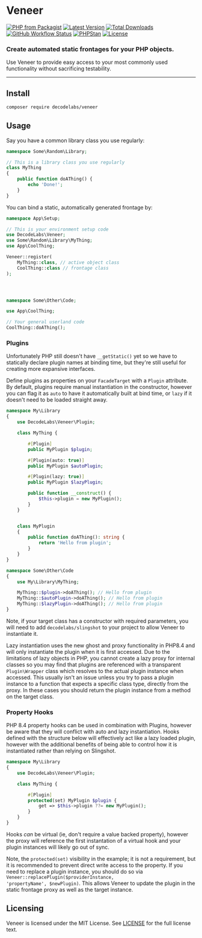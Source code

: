 # Veneer

[![PHP from Packagist](https://img.shields.io/packagist/php-v/decodelabs/veneer?style=flat)](https://packagist.org/packages/decodelabs/veneer)
[![Latest Version](https://img.shields.io/packagist/v/decodelabs/veneer.svg?style=flat)](https://packagist.org/packages/decodelabs/veneer)
[![Total Downloads](https://img.shields.io/packagist/dt/decodelabs/veneer.svg?style=flat)](https://packagist.org/packages/decodelabs/veneer)
[![GitHub Workflow Status](https://img.shields.io/github/actions/workflow/status/decodelabs/veneer/integrate.yml?branch=develop)](https://github.com/decodelabs/veneer/actions/workflows/integrate.yml)
[![PHPStan](https://img.shields.io/badge/PHPStan-enabled-44CC11.svg?longCache=true&style=flat)](https://github.com/phpstan/phpstan)
[![License](https://img.shields.io/packagist/l/decodelabs/veneer?style=flat)](https://packagist.org/packages/decodelabs/veneer)

### Create automated static frontages for your PHP objects.

Use Veneer to provide easy access to your most commonly used functionality without sacrificing testability.

---

## Install

```bash
composer require decodelabs/veneer
```

## Usage
Say you have a common library class you use regularly:

```php
namespace Some\Random\Library;

// This is a library class you use regularly
class MyThing
{
    public function doAThing() {
        echo 'Done!';
    }
}
```


You can bind a static, automatically generated frontage by:

```php
namespace App\Setup;

// This is your environment setup code
use DecodeLabs\Veneer;
use Some\Random\Library\MyThing;
use App\CoolThing;

Veneer::register(
    MyThing::class, // active object class
    CoolThing::class // frontage class
);




namespace Some\Other\Code;

use App\CoolThing;

// Your general userland code
CoolThing::doAThing();
```


### Plugins

Unfortunately PHP still doesn't have <code>\__getStatic()</code> yet so we have to statically declare plugin names at binding time, but they're still useful for creating more expansive interfaces.

Define plugins as properties on your <code>FacadeTarget</code> with a <code>Plugin</code> attribute. By default, plugins require manual instantiation in the constructor, however you can flag it as <code>auto</code> to have it automatically built at bind time, or <code>lazy</code> if it doesn't need to be loaded straight away.


```php
namespace My\Library
{
    use DecodeLabs\Veneer\Plugin;

    class MyThing {

        #[Plugin]
        public MyPlugin $plugin;

        #[Plugin(auto: true)]
        public MyPlugin $autoPlugin;

        #[Plugin(lazy: true)]
        public MyPlugin $lazyPlugin;

        public function __construct() {
            $this->plugin = new MyPlugin();
        }
    }


    class MyPlugin
    {
        public function doAThing(): string {
            return 'Hello from plugin';
        }
    }
}

namespace Some\Other\Code
{
    use My\Library\MyThing;

    MyThing::$plugin->doAThing(); // Hello from plugin
    MyThing::$autoPlugin->doAThing(); // Hello from plugin
    MyThing::$lazyPlugin->doAThing(); // Hello from plugin
}
```

Note, if your target class has a constructor with required parameters, you will need to add <code>decodelabs/slingshot</code> to your project to allow Veneer to instantiate it.

Lazy instantiation uses the new ghost and proxy functionality in PHP8.4 and will only instantiate the plugin when it is first accessed. Due to the limitations of lazy objects in PHP, you cannot create a lazy proxy for internal classes so you may find that plugins are referenced with a transparent <code>Plugin\Wrapper</code> class which resolves to the actual plugin instance when accessed. This usually isn't an issue unless you try to pass a plugin instance to a function that expects a specific class type, directly from the proxy. In these cases you should return the plugin instance from a method on the target class.


### Property Hooks

PHP 8.4 property hooks can be used in combination with Plugins, however be aware that they will conflict with auto and lazy instantiation. Hooks defined with the structure below will effectively act like a lazy loaded plugin, however with the additional benefits of being able to control how it is instantiated rather than relying on Slingshot.


```php
namespace My\Library
{
    use DecodeLabs\Veneer\Plugin;

    class MyThing {

        #[Plugin]
        protected(set) MyPlugin $plugin {
            get => $this->plugin ??= new MyPlugin();
        }
    }
}
```

Hooks _can_ be virtual (ie, don't require a value backed property), however the proxy will reference the first instantation of a virtual hook and your plugin instances will likely go out of sync.

Note, the <code>protected(set)</code> visibility in the example; it is not a requirement, but it is recommended to prevent direct write access to the property. If you need to replace a plugin instance, you should do so via <code>Veneer::replacePlugin(\$providerInstance, \'propertyName\', \$newPlugin)</code>. This allows Veneer to update the plugin in the static frontage proxy as well as the target instance.

## Licensing
Veneer is licensed under the MIT License. See [LICENSE](./LICENSE) for the full license text.
